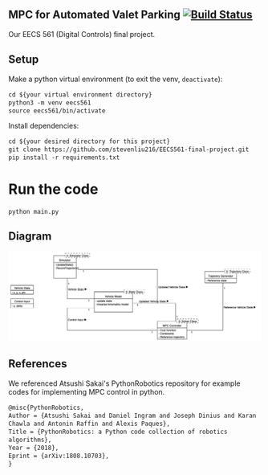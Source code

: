 ## MPC for Automated Valet Parking [![Build Status](https://travis-ci.com/stevenliu216/EECS561-final-project.svg?token=nsybZNLKNQxgq5LiqTqf&branch=master)](https://travis-ci.com/stevenliu216/EECS561-final-project)
Our EECS 561 (Digital Controls) final project.

## Setup
Make a python virtual environment (to exit the venv, `deactivate`):
```
cd ${your virtual environment directory}
python3 -m venv eecs561
source eecs561/bin/activate
```

Install dependencies:
```
cd ${your desired directory for this project}
git clone https://github.com/stevenliu216/EECS561-final-project.git
pip install -r requirements.txt
```

# Run the code
```
python main.py
```

## Diagram
![Diagram](doc/diagram.png)

## References
We referenced Atsushi Sakai's PythonRobotics repository for example codes for implementing MPC control in python.
```
@misc{PythonRobotics,
Author = {Atsushi Sakai and Daniel Ingram and Joseph Dinius and Karan Chawla and Antonin Raffin and Alexis Paques},
Title = {PythonRobotics: a Python code collection of robotics algorithms},
Year = {2018},
Eprint = {arXiv:1808.10703},
}
```
